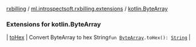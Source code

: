 [rxbilling](../../index.md) / [ml.introspectsoft.rxbilling.extensions](../index.md) / [kotlin.ByteArray](./index.md)

### Extensions for kotlin.ByteArray

| [toHex](to-hex.md) | Convert ByteArray to hex String`fun `[`ByteArray`](https://kotlinlang.org/api/latest/jvm/stdlib/kotlin/-byte-array/index.html)`.toHex(): `[`String`](https://kotlinlang.org/api/latest/jvm/stdlib/kotlin/-string/index.html) |

